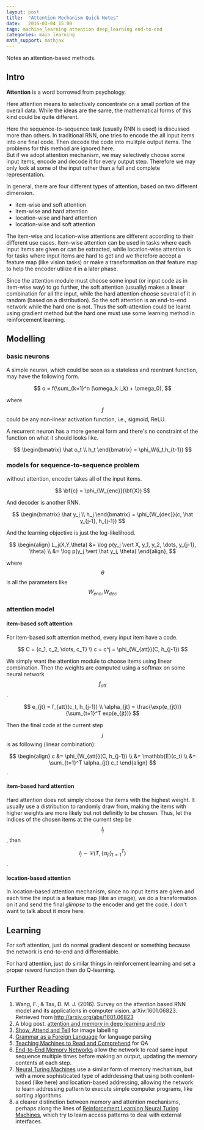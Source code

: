 ```yaml
---
layout: post
title:  "Attention Mechanism Quick Notes"
date:   2016-03-04 15:00
tags: machine_learning attention deep_learning end-to-end
categories: main learning
math_support: mathjax
---
```


Notes an attention-based methods.

## Intro

**Attention** is a word borrowed from psychology.

Here attention means to selectively concentrate on a small portion of the overall data. While the ideas are the same, the mathematical forms of this kind could be quite different.

Here the sequence-to-sequence task (usually RNN is used) is discussed more than others. In traditional RNN, one tries to encode the all input items into one final code. Then decode the code into mulitple output items. The problems for this method are ignored here.  
But if we adopt attention mechanism, we may selectively choose some input items, encode and decode it for every output step. Therefore we may only look at some of the input rather than a full and complete representation.

In general, there are four different types of attention, based on two different dimension.

- item-wise and soft attention
- item-wise and hard attention
- location-wise and hard attention
- location-wise and soft attention

The item-wise and location-wise attentions are different according to their different use cases. Item-wise attention can be used in tasks where each input items are given or can be extracted, while location-wise attention is for tasks where input items are hard to get and we therefore accept a feature map (like vision tasks) or make a transformation on that feature map to help the encoder utilize it in a later phase.

Since the attention module must choose some input (or input code as in item-wise way) to go further, the soft attention (usually) makes a linear combination for all the input, while the hard attention choose several of it in random (based on a distribution).
So the soft attention is an end-to-end network while the hard one is not. Thus the soft-attention could be learnt using gradient method but the hard one must use some learning method in reinforcement learning.

## Modelling

### basic neurons

A simple neuron, which could be seen as a stateless and reentrant function, may have the following form.

$$
o = f(\sum_{k=1}^n (\omega_k i_k) + \omega_0),
$$

where $$f$$ could be any non-linear activation function, i.e., sigmoid, ReLU.

A recurrent neuron has a more general form and there's no constraint of the function on what it should looks like.

$$
\begin{bmatrix}
\hat o_t \\
h_t
\end{bmatrix}
= \phi_W(i_t,h_{t-1})
$$

### models for sequence-to-sequence problem

without attention, encoder takes all of the input items.

$$
\bf{c} = \phi_{W_{enc}}(\bf{X})
$$

And decoder is another RNN.

$$
\begin{bmatrix}
\hat y_j \\
h_j
\end{bmatrix}
= \phi_{W_{dec}}(c, \hat y_{j-1}, h_{j-1})
$$

And the learning objective is just the log-likelihood.

$$
\begin{align}
L_j(X,Y,\theta) &= \log p(y_j \vert X, y_1, y_2, \dots, y_{j-1}, \theta)  \\
                &= \log p(y_j \vert \hat y_j, \theta)
\end{align},
$$

where $$\theta$$ is all the parameters like $$W_{enc}, W_{dec}$$

### attention model

#### item-based soft attention

For item-based soft attention method, every input item have a code.

$$
C = {c_1, c_2, \dots, c_T} \\
c = c^j = \phi_{W_{att}}(C, h_{j-1})
$$

We simply want the attention module to choose items using linear combination. Then the weights are computed using a softmax on some neural network $$f_{att}$$.

$$
e_{jt} = f_{att}(c_t, h_{j-1}) \\
\alpha_{jt} = \frac{\exp(e_{jt})}{\sum_{t=1}^T exp(e_{jt})}
$$

Then the final code at the current step $$j$$ is as following (linear combination):

$$
\begin{align}
c &= \phi_{W_{att}}(C, h_{j-1}) \\
  &= \mathbb{E}(c_t) \\
  &= \sum_{t=1}^T \alpha_{jt} c_t
\end{align}
$$.

#### item-based hard attention

Hard attention does not simply choose the items with the highest weight. It usually use a distribution to randomly draw from, making the items with higher weights are more likely but not definitly to be chosen. Thus, let the indices of the chosen items at the current step be $$l_j$$, then

$$
l_j \sim \mathcal{C} (T, \{\alpha_{jt}\}_{t=1}^T)
$$.

#### location-based attention

In location-based attention mechanism, since no input items are given and each time the input is a feature map (like an image), we do a transformation on it and send the final _glimpse_ to the encoder and get the code. I don't want to talk about it more here.

## Learning

For soft attention, just do normal gradient descent or something because the network is end-to-end and differentiable.

For hard attention, just do similar things in reinforcement learning and set a proper reword function then do Q-learning.

## Further Reading

1. Wang, F., & Tax, D. M. J. (2016). Survey on the attention based RNN model and its applications in computer vision. arXiv:1601.06823. Retrieved from http://arxiv.org/abs/1601.06823
2. A blog post. [attention and memory in deep learning and nlp](http://www.wildml.com/2016/01/attention-and-memory-in-deep-learning-and-nlp/)
3. [Show, Attend and Tell](http://arxiv.org/abs/1502.03044) for image labelling
4. [Grammar as a Foreign Language](http://arxiv.org/abs/1412.7449) for language parsing
5. [Teaching Machines to Read and Comprehend](http://arxiv.org/abs/1506.03340) for QA
6. [End-to-End Memory Networks](http://arxiv.org/abs/1503.08895) allow the network to read same input sequence multiple times before making an output, updating the memory contents at each step. 
7. [Neural Turing Machines](https://github.com/dennybritz/deeplearning-papernotes/blob/master/neural-turing-machines.md) use a similar form of memory mechanism, but with a more sophisticated type of addrdessing that using both content-based (like here) and location-based addressing, allowing the network to learn addressing pattern to execute simple computer programs, like sorting algorithms.
8. a clearer distinction between memory and attention mechanisms, perhaps along the lines of [Reinforcement Learning Neural Turing Machines](http://arxiv.org/abs/1505.00521), which try to learn access patterns to deal with external interfaces.


